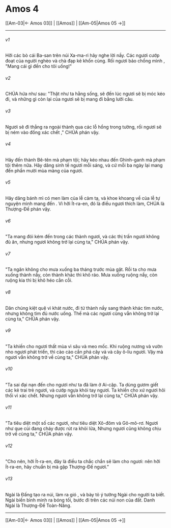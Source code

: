 # Amos 4

[[Am-03|← Amos 03]] | [[Amos]] | [[Am-05|Amos 05 →]]
***



###### v1 
Hỡi các bò cái Ba-san trên núi Xa-ma-ri hãy nghe lời nầy. Các ngươi cướp đoạt của người nghèo và chà đạp kẻ khốn cùng. Rồi ngươi bảo chồng mình , "Mang cái gì đến cho tôi uống!" 

###### v2 
CHÚA hứa như sau: "Thật như ta hằng sống, sẽ đến lúc ngươi sẽ bị móc kéo đi, và những gì còn lại của ngươi sẽ bị mang đi bằng lưỡi câu. 

###### v3 
Ngươi sẽ đi thẳng ra ngoài thành qua các lỗ hổng trong tường, rồi ngươi sẽ bị ném vào đống xác chết ," CHÚA phán vậy. 

###### v4 
Hãy đến thành Bê-tên mà phạm tội; hãy kéo nhau đến Ghinh-ganh mà phạm tội thêm nữa. Hãy dâng sinh tế ngươi mỗi sáng, và cứ mỗi ba ngày lại mang đến phần mười mùa màng của ngươi. 

###### v5 
Hãy dâng bánh mì có men làm của lễ cảm tạ, và khoe khoang về của lễ tự nguyện mình mang đến . Vì hỡi Ít-ra-en, đó là điều ngươi thích làm, CHÚA là Thượng-Đế phán vậy. 

###### v6 
"Ta mang đói kém đến trong các thành ngươi, và các thị trấn ngươi không đủ ăn, nhưng ngươi không trở lại cùng ta," CHÚA phán vậy. 

###### v7 
"Ta ngăn không cho mưa xuống ba tháng trước mùa gặt. Rồi ta cho mưa xuống thành nầy, còn thành khác thì khô ráo. Mưa xuống ruộng nầy, còn ruộng kia thì bị khô héo cằn cỗi. 

###### v8 
Dân chúng kiệt quệ vì khát nước, đi từ thành nầy sang thành khác tìm nước, nhưng không tìm đủ nước uống. Thế mà các ngươi cũng vẫn không trở lại cùng ta," CHÚA phán vậy. 

###### v9 
"Ta khiến cho ngươi thất mùa vì sâu và meo mốc. Khi ruộng nương và vườn nho ngươi phát triển, thì cào cào cắn phá cây vả và cây ô-liu ngươi. Vậy mà ngươi vẫn không trở về cùng ta," CHÚA phán vậy. 

###### v10 
"Ta sai đại nạn đến cho ngươi như ta đã làm ở Ai-cập. Ta dùng gươm giết các kẻ trai trẻ ngươi, và cướp ngựa khỏi tay ngươi. Ta khiến cho xứ ngươi hôi thối vì xác chết. Nhưng ngươi vẫn không trở lại cùng ta," CHÚA phán vậy. 

###### v11 
"Ta tiêu diệt một số các ngươi, như tiêu diệt Xô-đôm và Gô-mô-rơ. Ngươi như que củi đang cháy được rút ra khỏi lửa, Nhưng ngươi cũng không chịu trở về cùng ta," CHÚA phán vậy. 

###### v12 
"Cho nên, hỡi Ít-ra-en, đây là điều ta chắc chắn sẽ làm cho ngươi: nên hỡi Ít-ra-en, hãy chuẩn bị mà gặp Thượng-Đế ngươi." 

###### v13 
Ngài là Đấng tạo ra núi, làm ra gió , và bày tỏ ý tưởng Ngài cho người ta biết. Ngài biến bình minh ra bóng tối, bước đi trên các núi non của đất. Danh Ngài là Thượng-Đế Toàn-Năng.

***
[[Am-03|← Amos 03]] | [[Amos]] | [[Am-05|Amos 05 →]]
